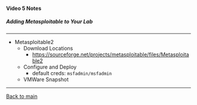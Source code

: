 #### Video 5 Notes

##### Adding Metasploitable to Your Lab

---

- Metasploitable2
  - Download Locations
    - https://sourceforge.net/projects/metasploitable/files/Metasploitable2
  - Configure and Deploy
    - default creds: `msfadmin/msfadmin`
  - VMWare Snapshot

---

[Back to main](https://github.com/rot0xd/CBTNuggets/blob/master/CEHv9/README.md)

